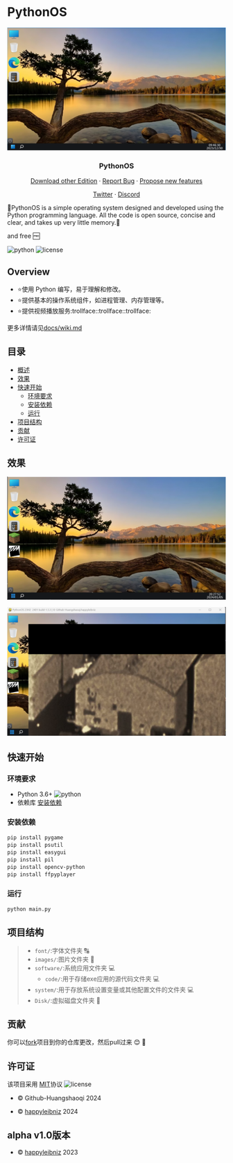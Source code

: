# PythonOS 

<div align="center">
<p align="center">
    
  ![img1](docs/img/desktop.png)
  
  <h3 align="center">PythonOS</h3>   
  <a href="https://github.com/happyleibniz/Python-Operating-System/releases">Download other Edition</a>
    ·
  <a href="https://github.com/happyleibniz/Python-Operating-System/issues">Report Bug</a>
    ·
  <a href="https://github.com/Github-Huangshaoqi/PythonOS/issues">Propose new features</a>
</p>
</div>

<div align="center">
<p align="center">
  <a href="https://x.com/@Python_OS">Twitter</a>
    ·
  <a href="https://discord.com/invite/TeWWcmzAnf">Discord</a>
</p>
</div>

:tada:PythonOS is a simple operating system designed and developed using the Python programming language. All the code is open source, concise and clear, and takes up very little memory.:tada:

and free :free:

![python](https://img.shields.io/badge/python-%3E%3D3-brightgreen
)
![license](https://img.shields.io/badge/license-MIT-blue
)


## Overview

- :star:使用 Python 编写，易于理解和修改。
- :star:提供基本的操作系统组件，如进程管理、内存管理等。
- :star:提供视频播放服务:trollface::trollface::trollface:

更多详情请见[docs/wiki.md](docs/wiki.md)

## 目录

- [概述](#概述)
- [效果](#效果)
- [快速开始](#快速开始)
  - [环境要求](#环境要求)
  - [安装依赖](#安装依赖)
  - [运行](#运行)
- [项目结构](#项目结构)
- [贡献](#贡献)
- [许可证](#许可证)

## 效果

![img2](docs/img/desktop(2).png)

![img3](docs/img/movie_pro1.png)

## 快速开始

### 环境要求

- Python 3.6+ ![python](https://img.shields.io/badge/python-%3E%3D3-brightgreen
)
- 依赖库 [安装依赖](#安装依赖)

### 安装依赖

```bash
pip install pygame
pip install psutil
pip install easygui
pip install pil
pip install opencv-python
pip install ffpyplayer
```

### 运行

```bash
python main.py
```


## 项目结构
> - `font/`:字体文件夹 :capital_abcd:
> - `images/`:图片文件夹 :flower_playing_cards:
> - `software/`:系统应用文件夹 :computer:
>   - `code/`:用于存储exe应用的源代码文件夹 :computer:
> - `system/`:用于存放系统设置变量或其他配置文件的文件夹 :computer:
> - `Disk/`:虚拟磁盘文件夹 :floppy_disk:

## 贡献
你可以[fork](https://githubfast.com/Github-Huangshaoqi/PythonOS/fork)项目到你的仓库更改，然后pull过来 :blush: :tada:

## 许可证
该项目采用 [MIT](https://githubfast.com/Github-Huangshaoqi/PythonOS?tab=MIT-1-ov-file)协议 ![license](https://img.shields.io/badge/license-MIT-blue)

- :copyright:  Github-Huangshaoqi 2024

- :copyright:  [happyleibniz](https://githubfast.com/happyleibniz) 2024

## alpha v1.0版本
- :copyright:  [happyleibniz](https://githubfast.com/happyleibniz) 2023
